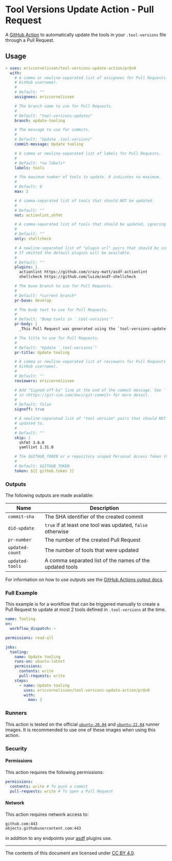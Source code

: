 <!-- SPDX-License-Identifier: CC-BY-4.0 -->

# Tool Versions Update Action - Pull Request

A [GitHub Action] to automatically update the tools in your `.tool-versions`
file through a Pull Request.

## Usage

```yml
- uses: ericcornelissen/tool-versions-update-action/pr@v0
  with:
    # A comma or newline-separated list of assignees for Pull Requests (by their
    # GitHub username).
    #
    # Default: ""
    assignees: ericcornelissen

    # The branch name to use for Pull Requests.
    #
    # Default: "tool-versions-updates"
    branch: update-tooling

    # The message to use for commits.
    #
    # Default: "Update .tool-versions"
    commit-message: Update tooling

    # A comma or newline-separated list of labels for Pull Requests.
    #
    # Default: *no labels*
    labels: tools

    # The maximum number of tools to update. 0 indicates no maximum.
    #
    # Default: 0
    max: 2

    # A comma-separated list of tools that should NOT be updated.
    #
    # Default: ""
    not: actionlint,shfmt

    # A comma-separated list of tools that should be updated, ignoring others.
    #
    # Default: ""
    only: shellcheck

    # A newline-separated list of "plugin url" pairs that should be installed.
    # If omitted the default plugins will be available.
    #
    # Default: ""
    plugins: |
      actionlint https://github.com/crazy-matt/asdf-actionlint
      shellcheck https://github.com/luizm/asdf-shellcheck

    # The base branch to use for Pull Requests.
    #
    # Default: *current branch*
    pr-base: develop

    # The body text to use for Pull Requests.
    #
    # Default: "Bump tools in `.tool-versions`"
    pr-body: |
      _This Pull Request was generated using the `tool-versions-update-action`_

    # The title to use for Pull Requests.
    #
    # Default: "Update `.tool-versions`"
    pr-title: Update tooling

    # A comma or newline-separated list of reviewers for Pull Requests (by their
    # GitHub username).
    #
    # Default: ""
    reviewers: ericcornelissen

    # Add "Signed-off-by" line at the end of the commit message. See `--signoff`
    # in <https://git-scm.com/docs/git-commit> for more detail.
    #
    # Default: false
    signoff: true

    # A newline-separated list of "tool version" pairs that should NOT be
    # updated to.
    #
    # Default: ""
    skip: |
      shfmt 3.6.0
      yamllint 1.31.0

    # The $GITHUB_TOKEN or a repository scoped Personal Access Token (PAT).
    #
    # Default: $GITHUB_TOKEN
    token: ${{ github.token }}
```

### Outputs

The following outputs are made available:

| Name            | Description                                                |
| --------------- | ---------------------------------------------------------- |
| `commit-sha`    | The SHA identifier of the created commit                   |
| `did-update`    | `true` if at least one tool was updated, `false` otherwise |
| `pr-number`     | The number of the created Pull Request                     |
| `updated-count` | The number of tools that were updated                      |
| `updated-tools` | A comma separated list of the names of the updated tools   |

For information on how to use outputs see the [GitHub Actions output docs].

### Full Example

This example is for a workflow that can be triggered manually to create a Pull
Request to update at most 2 tools defined in `.tool-versions` at the time.

```yml
name: Tooling
on:
  workflow_dispatch: ~

permissions: read-all

jobs:
  tooling:
    name: Update tooling
    runs-on: ubuntu-latest
    permissions:
      contents: write
      pull-requests: write
    steps:
      - name: Update tooling
        uses: ericcornelissen/tool-versions-update-action/pr@v0
        with:
          max: 2
```

### Runners

This action is tested on the official [`ubuntu-20.04`] and [`ubuntu-22.04`]
runner images. It is recommended to use one of these images when using this
action.

### Security

#### Permissions

This action requires the following permissions:

```yml
permissions:
  contents: write # To push a commit
  pull-requests: write # To open a Pull Request
```

#### Network

This action requires network access to:

```txt
github.com:443
objects.githubusercontent.com:443
```

in addition to any endpoints your [asdf] plugins use.

---

The contents of this document are licensed under [CC BY 4.0].

[asdf]: https://asdf-vm.com/
[cc by 4.0]: https://creativecommons.org/licenses/by/4.0/
[github action]: https://github.com/features/actions
[github actions output docs]: https://help.github.com/en/actions/reference/contexts-and-expression-syntax-for-github-actions#steps-context
[`ubuntu-20.04`]: https://github.com/actions/runner-images/blob/main/images/ubuntu/Ubuntu2004-Readme.md
[`ubuntu-22.04`]: https://github.com/actions/runner-images/blob/main/images/ubuntu/Ubuntu2204-Readme.md
